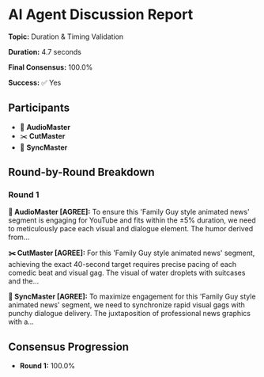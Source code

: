 # AI Agent Discussion Report

**Topic:** Duration & Timing Validation

**Duration:** 4.7 seconds

**Final Consensus:** 100.0%

**Success:** ✅ Yes

## Participants

- 🎵 **AudioMaster**
- ✂️ **CutMaster**
- 🎯 **SyncMaster**

## Round-by-Round Breakdown

### Round 1

**🎵 AudioMaster [AGREE]:** To ensure this 'Family Guy style animated news' segment is engaging for YouTube and fits within the ±5% duration, we need to meticulously pace each visual and dialogue element.  The humor derived from...

**✂️ CutMaster [AGREE]:** For this 'Family Guy style animated news' segment, achieving the exact 40-second target requires precise pacing of each comedic beat and visual gag. The visual of water droplets with suitcases and the...

**🎯 SyncMaster [AGREE]:** To maximize engagement for this 'Family Guy style animated news' segment, we need to synchronize rapid visual gags with punchy dialogue delivery. The juxtaposition of professional news graphics with a...

## Consensus Progression

- **Round 1:** 100.0%
